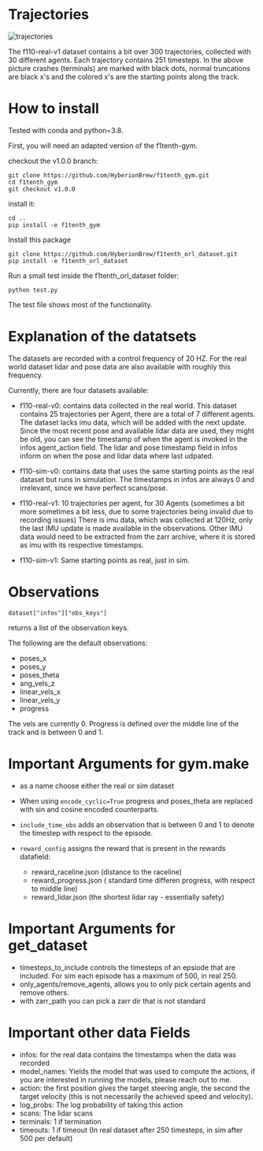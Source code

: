 # Trajectories

![trajectories](https://github.com/HyberionBrew/f1tenth_orl_dataset/assets/31421881/e17adbd2-9dc8-4bdb-9dac-955e09adf7e8)

The f110-real-v1 dataset contains a bit over 300 trajectories, collected with 30 different agents. Each trajectory contains 251 timesteps. In the above picture crashes (terminals) are marked with black dots, normal truncations are black x's and the colored x's are the starting points along the track.

# How to install
Tested with conda and python=3.8.

First, you will need an adapted version of the f1tenth-gym.

checkout the v1.0.0 branch:

```
git clone https://github.com/HyberionBrew/f1tenth_gym.git
cd f1tenth_gym
git checkout v1.0.0

```

install it:

```
cd ..
pip install -e f1tenth_gym
```
Install this package
```
git clone https://github.com/HyberionBrew/f1tenth_orl_dataset.git
pip install -e f1tenth_orl_dataset
```
Run a small test inside the f1tenth_orl_dataset folder:

```
python test.py
```
The test file shows most of the functionality.

# Explanation of the datatsets
The datasets are recorded with a control frequency of 20 HZ. For the real world dataset lidar and pose data are also available with roughly this frequency.

Currently, there are four datasets available:
- f110-real-v0: contains data collected in the real world. This dataset contains 25 trajectories per Agent, there are a total of 7 different agents. The dataset lacks imu data, which will be added with the next update.
Since the most recent pose and available lidar data are used, they might be old, you can see the timestamp of when the agent is invoked in the infos agent_action field. The lidar and pose timestamp field in infos inform on when the pose and lidar data where last udpated. 

- f110-sim-v0: contains data that uses the same starting points as the real dataset but runs in simulation. The timestamps in infos are always 0 and irrelevant, since we have perfect scans/pose.

- f110-real-v1: 10 trajectories per agent, for 30 Agents (sometimes a bit more sometimes a bit less, due to some trajectories being invalid due to recording issues) There is imu data, which was collected at 120Hz, only the last IMU update is made available in the observations. Other IMU data would need to be extracted from the zarr archive, where it is stored as imu with its respective timestamps.
- f110-sim-v1: Same starting points as real, just in sim.



# Observations
`dataset["infos"]["obs_keys"]`

returns a list of the observation keys.

The following are the default observations:
- poses_x
- poses_y
- poses_theta
- ang_vels_z
- linear_vels_x
- linear_vels_y
- progress

The vels are currently 0. Progress is defined over the middle line of the track and is between 0 and 1.
# Important Arguments for gym.make
- as a name choose either the real or sim dataset
- When using `encode_cyclic=True` progress and poses_theta are replaced with sin and cosine encoded counterparts.

- `include_time_obs` adds an observation that is between 0 and 1 to denote the timestep with respect to the episode.
- `reward_config` assigns the reward that is present in the rewards datafield:
  * reward_raceline.json (distance to the raceline)
  * reward_progress.json ( standard time differen progress, with respect to middle line)
  * reward_lidar.json (the shortest lidar ray - essentially safety)

# Important Arguments for get_dataset
- timesteps_to_include controls the timesteps of an epsiode that are included. For sim each episode has a maximum of 500, in real 250.
- only_agents/remove_agents, allows you to only pick certain agents and remove others.
- with zarr_path you can pick a zarr dir that is not standard


# Important other data Fields
- infos: for the real data contains the timestamps when the data was recorded
- model_names: Yields the model that was used to compute the actions, if you are interested in running the models, please reach out to me.
- action: the first position gives the target steering angle, the second the target velocity (this is not necessarily the achieved speed and velocity).
- log_probs: The log probability of taking this action
- scans: The lidar scans
- terminals: 1 if termination
- timeouts: 1 if timeout (In real dataset after 250 timesteps, in sim after 500 per default)


